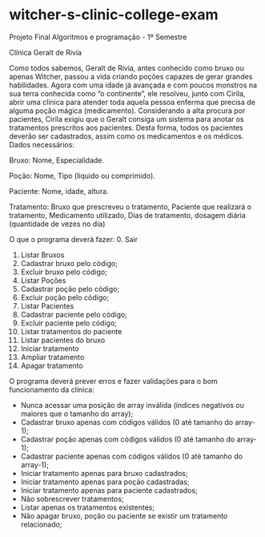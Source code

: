 # witcher-s-clinic-college-exam
Projeto Final Algoritmos e programação - 1º Semestre

Clínica Geralt de Rivia

Como todos sabemos, Geralt de Rivia, antes conhecido como bruxo ou apenas Witcher, passou a vida criando
poções capazes de gerar grandes habilidades. Agora com uma idade já avançada e com poucos monstros na sua terra
conhecida como “o continente”, ele resolveu, junto com Cirila, abrir uma clínica para atender toda aquela pessoa enferma
que precisa de alguma poção mágica (medicamento).
Considerando a alta procura por pacientes, Cirila exigiu que o Geralt consiga um sistema para anotar os
tratamentos prescritos aos pacientes. Desta forma, todos os pacientes deverão ser cadastrados, assim como os
medicamentos e os médicos.
Dados necessários:

 Bruxo:
Nome, Especialidade.

 Poção:
Nome, Tipo (líquido ou comprimido).

 Paciente:
Nome, idade, altura.

 Tratamento:
Bruxo que prescreveu o tratamento, Paciente que realizará o tratamento, Medicamento utilizado, Dias
de tratamento, dosagem diária (quantidade de vezes no dia)

O que o programa deverá fazer:
0. Sair
1. Listar Bruxos
2. Cadastrar bruxo pelo código;
3. Excluir bruxo pelo código;
4. Listar Poções
5. Cadastrar poção pelo código;
6. Excluir poção pelo código;
7. Listar Pacientes
8. Cadastrar paciente pelo código;
9. Excluir paciente pelo código;
10. Listar tratamentos do paciente
11. Listar pacientes do bruxo
12. Iniciar tratamento
13. Ampliar tratamento
14. Apagar tratamento

O programa deverá prever erros e fazer validações para o bom funcionamento da clínica:

- Nunca acessar uma posição de array inválida (índices negativos ou maiores que o tamanho do array);
- Cadastrar bruxo apenas com códigos válidos (0 até tamanho do array-1); 
- Cadastrar poção apenas com códigos válidos (0 até tamanho do array-1);
- Cadastrar paciente apenas com códigos válidos (0 até tamanho do array-1);
- Iniciar tratamento apenas para bruxo cadastrados;
- Iniciar tratamento apenas para poção cadastradas;
- Iniciar tratamento apenas para paciente cadastrados;
- Não sobrescrever tratamentos;
- Listar apenas os tratamentos existentes;
- Não apagar bruxo, poção ou paciente se existir um tratamento relacionado;

